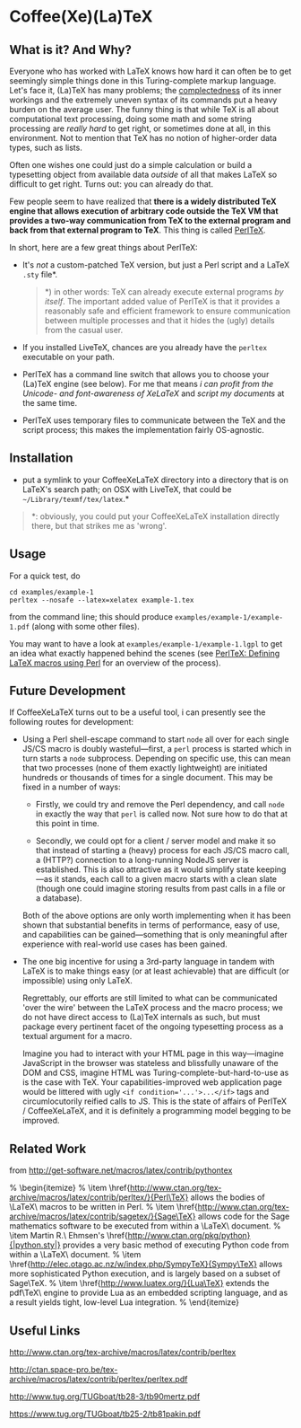 

# Coffee(Xe)(La)TeX

## What is it? And Why?

Everyone who has worked with LaTeX knows how hard it can often be to get seemingly simple things done in
this Turing-complete markup language. Let's face it, (La)TeX has many problems; the [complectedness](http://www.infoq.com/presentations/Simple-Made-Easy)
of its inner workings and the extremely uneven syntax of its commands put a heavy burden on the average
user. The funny thing is that while TeX is all about computational text processing, doing some math and some
string processing are *really hard* to get right, or sometimes done at all, in this environment. Not to
mention that TeX has no notion of higher-order data types, such as lists.

Often one wishes one could just do a simple calculation or build a typesetting object from available data
*outside* of all that makes LaTeX so difficult to get right. Turns out: you can already do that.

Few people seem to have realized that **there is a widely distributed TeX engine that allows execution of
arbitrary code outside the TeX VM that provides a two-way communication from TeX to the external program
and back from that external program to TeX**. This thing is called [PerlTeX](http://www.ctan.org/tex-archive/macros/latex/contrib/perltex).

In short, here are a few great things about PerlTeX:

* It's *not* a custom-patched TeX version, but just a Perl script and a LaTeX `.sty` file*.

  > *) in other words: TeX can already execute external programs *by itself*. The important added value
  > of PerlTeX is that it provides a reasonably safe and efficient framework to ensure communication between
  > multiple processes and that it hides the (ugly) details from the casual user.

* If you installed LiveTeX, chances are you already have the `perltex` executable on your path.

* PerlTeX has a command line switch that allows you to choose your (La)TeX engine (see below). For me that
  means *i can profit from the Unicode- and font-awareness of XeLaTeX* and *script my documents* at the same
  time.

* PerlTeX uses temporary files to communicate between the TeX and the script process; this makes the
  implementation fairly OS-agnostic.




## Installation

* put a symlink to your CoffeeXeLaTeX directory into a directory that is on LaTeX's search path; on OSX with
  LiveTeX, that could be `~/Library/texmf/tex/latex`.*

> *: obviously, you could put your CoffeeXeLaTeX installation directly there, but that strikes me as
> 'wrong'.

## Usage

For a quick test, do

    cd examples/example-1
    perltex --nosafe --latex=xelatex example-1.tex

from the command line; this should produce `examples/example-1/example-1.pdf` (along with some other files).

You may want to have a look at `examples/example-1/example-1.lgpl` to get an idea what exactly
happened behind the scenes (see [PerlTeX: Defining LaTeX macros using Perl](https://www.tug.org/TUGboat/tb25-2/tb81pakin.pdf)
for an overview of the process).

## Future Development

If CoffeeXeLaTeX turns out to be a useful tool, i can presently see the following routes for development:

* Using a Perl shell-escape command to start `node` all over for each single JS/CS macro is doubly
  wasteful—first, a `perl` process is started which in turn starts a `node` subprocess. Depending on
  specific use, this can mean that two processes (none of them exactly lightweight) are initiated hundreds
  or thousands of times for a single document. This may be fixed in a number of ways:

  * Firstly, we could try and remove the Perl dependency, and call `node` in exactly the way that `perl`
    is called now. Not sure how to do that at this point in time.

  * Secondly, we could opt for a client / server model and make it so that instead of starting a (heavy)
    process for each JS/CS macro call, a (HTTP?) connection to a long-running NodeJS server is established.
    This is also attractive as it would simplify state keeping—as it stands, each call to a given macro
    starts with a clean slate (though one could imagine storing results from past calls in a file or a
    database).

  Both of the above options are only worth implementing when it has been shown that substantial benefits
  in terms of performance, easy of use, and capabilities can be gained—something that is only meaningful
  after experience with real-world use cases has been gained.

* The one big incentive for using a 3rd-party language in tandem with LaTeX is to make things easy (or
  at least achievable) that are difficult (or impossible) using only LaTeX.

  Regrettably, our efforts are still limited to what can be communicated 'over the wire' between the LaTeX
  process and the macro process; we do not have direct access to (La)TeX internals as such, but must package
  every pertinent facet of the ongoing typesetting process as a textual argument for a macro.

  Imagine you had to interact with your HTML page in this way—imagine JavaScript in the browser was
  stateless and blissfully unaware of the DOM and CSS, imagine HTML was Turing-complete-but-hard-to-use
  as is the case with TeX. Your capabilities-improved web application page would be littered with ugly
  `<if condition='...'>...</if>` tags and circumlocutorily reified calls to JS. This is the state of affairs
  of PerlTeX / CoffeeXeLaTeX, and it is definitely a programming model begging to be improved.



## Related Work

from http://get-software.net/macros/latex/contrib/pythontex

% \begin{itemize}
% \item \href{http://www.ctan.org/tex-archive/macros/latex/contrib/perltex/}{Perl\TeX} allows the bodies of \LaTeX\ macros to be written in Perl.
% \item \href{http://www.ctan.org/tex-archive/macros/latex/contrib/sagetex/}{Sage\TeX} allows code for the Sage mathematics software to be executed from within a \LaTeX\ document.
% \item Martin R.\ Ehmsen's \href{http://www.ctan.org/pkg/python}{|python.sty|} provides a very basic method of executing Python code from within a \LaTeX\ document.
% \item \href{http://elec.otago.ac.nz/w/index.php/SympyTeX}{Sympy\TeX} allows more sophisticated Python execution, and is largely based on a subset of Sage\TeX.
% \item \href{http://www.luatex.org/}{Lua\TeX} extends the pdf\TeX\ engine to provide Lua as an embedded scripting language, and as a result yields tight, low-level Lua integration.
% \end{itemize}


## Useful Links

http://www.ctan.org/tex-archive/macros/latex/contrib/perltex

http://ctan.space-pro.be/tex-archive/macros/latex/contrib/perltex/perltex.pdf

http://www.tug.org/TUGboat/tb28-3/tb90mertz.pdf

https://www.tug.org/TUGboat/tb25-2/tb81pakin.pdf

